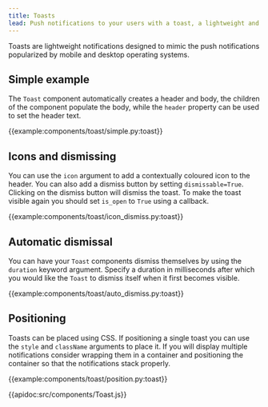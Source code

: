 ```yaml
---
title: Toasts
lead: Push notifications to your users with a toast, a lightweight and easily customisable alert message.
---
```


Toasts are lightweight notifications designed to mimic the push notifications popularized by mobile and desktop operating systems.

## Simple example

The `Toast` component automatically creates a header and body, the children of the component populate the body, while the `header` property can be used to set the header text.

{{example:components/toast/simple.py:toast}}

## Icons and dismissing

You can use the `icon` argument to add a contextually coloured icon to the header. You can also add a dismiss button by setting `dismissable=True`. Clicking on the dismiss button will dismiss the toast. To make the toast visible again you should set `is_open` to `True` using a callback.

{{example:components/toast/icon_dismiss.py:toast}}

## Automatic dismissal

You can have your `Toast` components dismiss themselves by using the `duration` keyword argument. Specify a duration in milliseconds after which you would like the `Toast` to dismiss itself when it first becomes visible.

{{example:components/toast/auto_dismiss.py:toast}}

## Positioning

Toasts can be placed using CSS. If positioning a single toast you can use the `style` and `className` arguments to place it. If you will display multiple notifications consider wrapping them in a container and positioning the container so that the notifications stack properly.

{{example:components/toast/position.py:toast}}

{{apidoc:src/components/Toast.js}}
